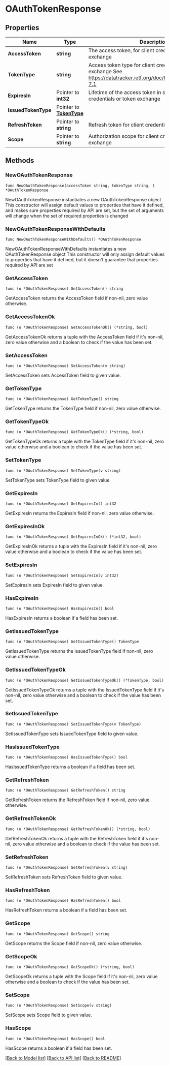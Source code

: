 # OAuthTokenResponse

## Properties

Name | Type | Description | Notes
------------ | ------------- | ------------- | -------------
**AccessToken** | **string** | The access token, for client credentials or token exchange | 
**TokenType** | **string** | Access token type for client credentials or token exchange  See https://datatracker.ietf.org/doc/html/rfc6749#section-7.1 | 
**ExpiresIn** | Pointer to **int32** | Lifetime of the access token in seconds for client credentials or token exchange | [optional] 
**IssuedTokenType** | Pointer to [**TokenType**](TokenType.md) |  | [optional] 
**RefreshToken** | Pointer to **string** | Refresh token for client credentials or token exchange | [optional] 
**Scope** | Pointer to **string** | Authorization scope for client credentials or token exchange | [optional] 

## Methods

### NewOAuthTokenResponse

`func NewOAuthTokenResponse(accessToken string, tokenType string, ) *OAuthTokenResponse`

NewOAuthTokenResponse instantiates a new OAuthTokenResponse object
This constructor will assign default values to properties that have it defined,
and makes sure properties required by API are set, but the set of arguments
will change when the set of required properties is changed

### NewOAuthTokenResponseWithDefaults

`func NewOAuthTokenResponseWithDefaults() *OAuthTokenResponse`

NewOAuthTokenResponseWithDefaults instantiates a new OAuthTokenResponse object
This constructor will only assign default values to properties that have it defined,
but it doesn't guarantee that properties required by API are set

### GetAccessToken

`func (o *OAuthTokenResponse) GetAccessToken() string`

GetAccessToken returns the AccessToken field if non-nil, zero value otherwise.

### GetAccessTokenOk

`func (o *OAuthTokenResponse) GetAccessTokenOk() (*string, bool)`

GetAccessTokenOk returns a tuple with the AccessToken field if it's non-nil, zero value otherwise
and a boolean to check if the value has been set.

### SetAccessToken

`func (o *OAuthTokenResponse) SetAccessToken(v string)`

SetAccessToken sets AccessToken field to given value.


### GetTokenType

`func (o *OAuthTokenResponse) GetTokenType() string`

GetTokenType returns the TokenType field if non-nil, zero value otherwise.

### GetTokenTypeOk

`func (o *OAuthTokenResponse) GetTokenTypeOk() (*string, bool)`

GetTokenTypeOk returns a tuple with the TokenType field if it's non-nil, zero value otherwise
and a boolean to check if the value has been set.

### SetTokenType

`func (o *OAuthTokenResponse) SetTokenType(v string)`

SetTokenType sets TokenType field to given value.


### GetExpiresIn

`func (o *OAuthTokenResponse) GetExpiresIn() int32`

GetExpiresIn returns the ExpiresIn field if non-nil, zero value otherwise.

### GetExpiresInOk

`func (o *OAuthTokenResponse) GetExpiresInOk() (*int32, bool)`

GetExpiresInOk returns a tuple with the ExpiresIn field if it's non-nil, zero value otherwise
and a boolean to check if the value has been set.

### SetExpiresIn

`func (o *OAuthTokenResponse) SetExpiresIn(v int32)`

SetExpiresIn sets ExpiresIn field to given value.

### HasExpiresIn

`func (o *OAuthTokenResponse) HasExpiresIn() bool`

HasExpiresIn returns a boolean if a field has been set.

### GetIssuedTokenType

`func (o *OAuthTokenResponse) GetIssuedTokenType() TokenType`

GetIssuedTokenType returns the IssuedTokenType field if non-nil, zero value otherwise.

### GetIssuedTokenTypeOk

`func (o *OAuthTokenResponse) GetIssuedTokenTypeOk() (*TokenType, bool)`

GetIssuedTokenTypeOk returns a tuple with the IssuedTokenType field if it's non-nil, zero value otherwise
and a boolean to check if the value has been set.

### SetIssuedTokenType

`func (o *OAuthTokenResponse) SetIssuedTokenType(v TokenType)`

SetIssuedTokenType sets IssuedTokenType field to given value.

### HasIssuedTokenType

`func (o *OAuthTokenResponse) HasIssuedTokenType() bool`

HasIssuedTokenType returns a boolean if a field has been set.

### GetRefreshToken

`func (o *OAuthTokenResponse) GetRefreshToken() string`

GetRefreshToken returns the RefreshToken field if non-nil, zero value otherwise.

### GetRefreshTokenOk

`func (o *OAuthTokenResponse) GetRefreshTokenOk() (*string, bool)`

GetRefreshTokenOk returns a tuple with the RefreshToken field if it's non-nil, zero value otherwise
and a boolean to check if the value has been set.

### SetRefreshToken

`func (o *OAuthTokenResponse) SetRefreshToken(v string)`

SetRefreshToken sets RefreshToken field to given value.

### HasRefreshToken

`func (o *OAuthTokenResponse) HasRefreshToken() bool`

HasRefreshToken returns a boolean if a field has been set.

### GetScope

`func (o *OAuthTokenResponse) GetScope() string`

GetScope returns the Scope field if non-nil, zero value otherwise.

### GetScopeOk

`func (o *OAuthTokenResponse) GetScopeOk() (*string, bool)`

GetScopeOk returns a tuple with the Scope field if it's non-nil, zero value otherwise
and a boolean to check if the value has been set.

### SetScope

`func (o *OAuthTokenResponse) SetScope(v string)`

SetScope sets Scope field to given value.

### HasScope

`func (o *OAuthTokenResponse) HasScope() bool`

HasScope returns a boolean if a field has been set.


[[Back to Model list]](../README.md#documentation-for-models) [[Back to API list]](../README.md#documentation-for-api-endpoints) [[Back to README]](../README.md)



